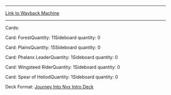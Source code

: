 
---
[Link to Wayback Machine](https://web.archive.org/web/20150921014257/http://magic.wizards.com/en/articles/decks/mortals-myth-2014-05-19)

[_metadata_:generator]:- "Drupal 7 (http://drupal.org)"
[_metadata_:node]:- "164761"
[_metadata_:publish_date]:- "2014-05-19"
[_metadata_:source]:- "article"
[_metadata_:title]:- "Mortals of Myth"
[_metadata_:wayback_capture_timestamp]:- "2015-09-21 01:42:57"
[_metadata_:wayback_raw_url]:- "https://web.archive.org/web/20150921014257id_/http://magic.wizards.com/en/articles/decks/mortals-myth-2014-05-19"
[_metadata_:wayback_url]:- "http://magic.wizards.com/en/articles/decks/mortals-myth-2014-05-19"
---





Cards: 

Card: ForestQuantity: 11Sideboard quantity: 0 



Card: PlainsQuantity: 15Sideboard quantity: 0 



Card: Phalanx LeaderQuantity: 1Sideboard quantity: 0 



Card: Wingsteed RiderQuantity: 1Sideboard quantity: 0 



Card: Spear of HeliodQuantity: 1Sideboard quantity: 0 

Deck Format: [Journey Into Nyx Intro Deck](/en/deck-format/journey-nyx-intro-deck)


 

 
